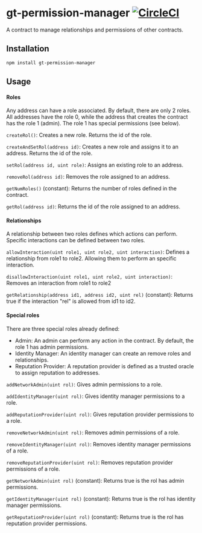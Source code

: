 # gt-permission-manager [![CircleCI](https://circleci.com/gh/BancoSabadell/gt-permission-manager.svg?style=shield)](https://circleci.com/gh/BancoSabadell/gt-permission-manager)

A contract to manage relationships and permissions of other contracts.

## Installation
```bash
npm install gt-permission-manager
```

## Usage

#### Roles
Any address can have a role associated. By default, there are only 2 roles. All addresses have the role 0, while the address that creates the contract has the role 1 (admin). The role 1 has special permissions (see below).

`createRol()`: Creates a new role. Returns the id of the role.

`createAndSetRol(address id)`: Creates a new role and assigns it to an address. Returns the id of the role.

`setRol(address id, uint role)`: Assigns an existing role to an address.

`removeRol(address id)`: Removes the role assigned to an address.

`getNumRoles()` (constant): Returns the number of roles defined in the contract.

`getRol(address id)`: Returns the id of the role assigned to an address.

#### Relationships
A relationship between two roles defines which actions can perform. Specific interactions can be defined between two roles.

`allowInteraction(uint role1, uint role2, uint interaction)`: Defines a relationship from role1 to role2. Allowing them to perform an specific interaction.

`disallowInteraction(uint role1, uint role2, uint interaction)`: Removes an interaction from role1 to role2

`getRelationship(address id1, address id2, uint rel)` (constant): Returns true if the interaction "rel" is allowed from id1 to id2.

#### Special roles
There are three special roles already defined:
* Admin: An admin can perform any action in the contract. By default, the role 1 has admin permissions.
* Identity Manager: An identity manager can create an remove roles and relationships.
* Reputation Provider: A reputation provider is defined as a trusted oracle to assign reputation to addresses.

`addNetworkAdmin(uint rol)`: Gives admin permissions to a role.

`addIdentityManager(uint rol)`: Gives identity manager permissions to a role.

`addReputationProvider(uint rol)`: Gives reputation provider permissions to a role.

`removeNetworkAdmin(uint rol)`: Removes admin permissions of a role.

`removeIdentityManager(uint rol)`: Removes identity manager permissions of a role.

`removeReputationProvider(uint rol)`: Removes reputation provider permissions of a role.

`getNetworkAdmin(uint rol)` (constant): Returns true is the rol has admin permissions.

`getIdentityManager(uint rol)` (constant): Returns true is the rol has identity manager permissions.

`getReputationProvider(uint rol)` (constant): Returns true is the rol has reputation provider permissions.
